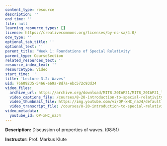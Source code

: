 ```yaml
---
content_type: resource
description: ''
end_time: ''
file: null
learning_resource_types: []
license: https://creativecommons.org/licenses/by-nc-sa/4.0/
ocw_type: ''
optional_tab_title: ''
optional_text: ''
parent_title: 'Week 1: Foundations of Special Relativity'
parent_type: CourseSection
related_resources_text: ''
resource_index_text: ''
resourcetype: Video
start_time: ''
title: 'Lecture 3.2: Waves'
uid: 76609235-5466-e69a-8d7a-ebc572c93d34
video_files:
  archive_url: https://archive.org/download/MIT8.20IAP21/MIT8_20IAP21_lec03-2_300k.mp4
  video_captions_file: /courses/8-20-introduction-to-special-relativity-january-iap-2021/6298cf0bc6605d49ad3ebf1b88e34082_QP-xHC_naJ4.vtt
  video_thumbnail_file: https://img.youtube.com/vi/QP-xHC_naJ4/default.jpg
  video_transcript_file: /courses/8-20-introduction-to-special-relativity-january-iap-2021/a2e04e5f67c2f209dd39a8b4b345c42e_QP-xHC_naJ4.pdf
video_metadata:
  youtube_id: QP-xHC_naJ4
---
```


**Description:** Discussion of properties of waves. (08:51)

**Instructor:** Prof. Markus Klute

